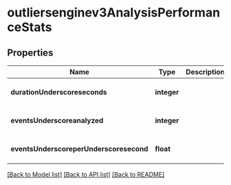 # outliersenginev3AnalysisPerformanceStats

## Properties
Name | Type | Description | Notes
------------ | ------------- | ------------- | -------------
**durationUnderscoreseconds** | **integer** |  | [optional] [default to null]
**eventsUnderscoreanalyzed** | **integer** |  | [optional] [default to null]
**eventsUnderscoreperUnderscoresecond** | **float** |  | [optional] [default to null]

[[Back to Model list]](../README.md#documentation-for-models) [[Back to API list]](../README.md#documentation-for-api-endpoints) [[Back to README]](../README.md)


